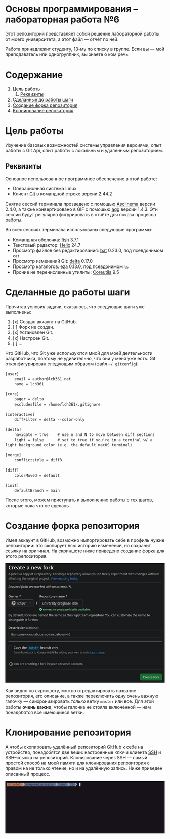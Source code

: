 #	Основы программирования &ndash; лабораторная работа №6

Этот репозиторий представляет собой решение
лабораторной работы от моего университета, а этот файл &mdash; отчёт по ней.

Работа принадлежит студенту, 13-му по списку в группе.
Если вы &mdash; мой преподаватель или одногруппник, вы знаете о ком речь.

#	Содержание

1.	[Цель работы](#цель-работы)
	1.	[Реквизиты](#реквизиты)
1.	[Сделанные до работы шаги](#сделанные-до-работы-шаги)
1.	[Создание форка репозитория](#создание-форка-репозитория)
1.	[Клонирование репозитория](#клонирование-репозитория)

#	Цель работы

Изучение базовых возможностей системы управления версиями,
опыт работы с Git Api, опыт работы с локальным и удаленным репозиторием.

##	Реквизиты

Основное использованное программное обеспечение в этой работе:
-	Операционная система Linux
-	Клиент [Git] в командной строке версии 2.44.2

Снятие сессий терминала прозведено с помощью [Asciinema] версии 2.4.0,
а также конвертировано в GIF с помощью [agg] версии 1.4.3.
Эти сессии будут регулярно фигурировать в отчёте для показа процесса работы.

Во всех сессиях терминала использованы следующие программы:
-	Командная оболочка: [fish] 3.7.1
-	Текстовый редактор: [Helix] 24.7
-	Просмотр файлов без редактирования: [bat] 0.23.0, под псевдонимом `cat`
-	Просмотр изменений Git: [delta] 0.17.0
-	Просмотр каталогов: [eza] 0.13.0, под псевдонимом `ls`
-	Прочие не перечисленные утилиты: [Coreutils] 9.5

[Git]: https://git-scm.com
[Asciinema]: https://asciinema.org
[agg]: https://github.com/asciinema/agg
[fish]: https://fishshell.com
[Helix]: https://helix-editor.com
[bat]: https://github.com/sharkdp/bat
[Coreutils]: https://www.gnu.org/software/coreutils
[delta]: https://github.com/dandavison/delta
[eza]: https://github.com/eza-community/eza

#	Сделанные до работы шаги

Прочитав условия задачи, оказалось, что следующие шаги уже выполнены:
1.	[x]	Создан аккаунт на GitHub.
1.	[ ]	Форк не создан.
1.	[x]	Установлен Git.
1.	[x]	Настроен Git.
1.	[ ] ...

Что GitHub, что Git уже используются мной для моей деятельности разработчика,
поэтому не удивительно, что они у меня уже есть.
Git отконфигурирован следующим образом (файл `~/.gitconfig`):

```git-config
[user]
	email = author@lch361.net
	name = lch361

[core]
	pager = delta
	excludesfile = /home/lch361/.gitignore

[interactive]
	diffFilter = delta --color-only

[delta]
	navigate = true    # use n and N to move between diff sections
	light = false      # set to true if you're in a terminal w/ a light background color (e.g. the default macOS terminal)

[merge]
	conflictstyle = diff3

[diff]
	colorMoved = default

[init]
	defaultBranch = main
```

После этого, можем приступать к выполнению работы с тех шагов, которые пока что
не сделаны.

#	Создание форка репозитория

Имея аккаунт в GitHub, возможно импортировать себе в профиль чужие репозитории:
это скопирует всю историю изменений, но сохранит ссылку на оригинал.
На скриншоте ниже приведено создание форка для этого репозитория.

![GitHub fork](assets/screenshots/github-fork.png)

Как видно по скриншоту, можно отредактировать название репозитория, его описание,
а также переключить одну очень важную галочку &mdash; синхронизировать *только*
ветку `master` или все. Для этой работы **очень важно**, чтобы галочка не стояла
включённой &mdash; нам понадобятся все имеющиеся ветки.

#	Клонирование репозитория

А чтобы скопировать удалённый репозиторий GitHub к себе на устройство,
понадобятся две вещи: настроенные ключи клиента [SSH] и SSH&ndash;ссылка на
репозиторий. Клонирование через SSH &mdash; самый простой способ на моей памяти
для клонирования репозитория с правом на не только чтение, но и на удалённую
запись. Ниже приведён описанный процесс.

[![asciicast](assets/asciinemas/cloning.gif)](https://asciinema.org/a/WVeFjNc3hywo9bxKifQpUxO3R)

[SSH]: https://www.openssh.com
